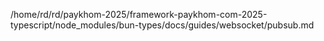 /home/rd/rd/paykhom-2025/framework-paykhom-com-2025-typescript/node_modules/bun-types/docs/guides/websocket/pubsub.md